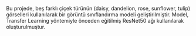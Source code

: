 
Bu projede, beş farklı çiçek türünün (daisy, dandelion, rose, sunflower, tulip) görselleri kullanılarak bir görüntü sınıflandırma modeli geliştirilmiştir. Model, Transfer Learning yöntemiyle önceden eğitilmiş ResNet50 ağı kullanılarak oluşturulmuştur.

